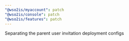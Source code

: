 ```yaml
---
"@wso2is/myaccount": patch
"@wso2is/console": patch
"@wso2is/features": patch
---
```


Separating the parent user invitation deployment configs
